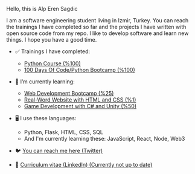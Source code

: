 Hello, this is Alp Eren Sagdic

I am a software engineering student living in Izmir, Turkey. You can reach the trainings I have completed so far
and the projects I have written with open source code from my repo. I like to develop software and learn new things. 
I hope you have a good time.


- ✅ Trainings I have completed:
  + <a href="https://www.udemy.com/course/sifirdan-ileri-seviyeye-python/">Python Course (%100)</a>
  + <a href="https://www.udemy.com/course/100-days-of-code/">100 Days Of Code/Python Bootcamp (%100)</a>

- 🌱 I’m currently learning:
  + <a href="https://www.udemy.com/course/the-complete-web-development-bootcamp/">Web Development Bootcamp (%25)</a>
  + <a href="https://www.udemy.com/course/design-and-develop-a-killer-website-with-html5-and-css3/">Real-Word Website with HTML and CSS (%1)</a>
  + <a href="https://www.udemy.com/course/unitycourse/">Game Development with C# and Unity (%50)</a>
  
- 🖥️ I use these languages:
  + Python, Flask, HTML, CSS, SQL
  + And I'm currently learning these: JavaScript, React, Node, Web3
    
- 🐦 <a href="https://twitter.com/AlpSgdc">You can reach me here (Twitter)</a>
- 📝 <a href="https://www.linkedin.com/in/alp-eren-sağdıç-874987276/">Curriculum vitae (LinkedIn) (Currently not up to date)</a>

